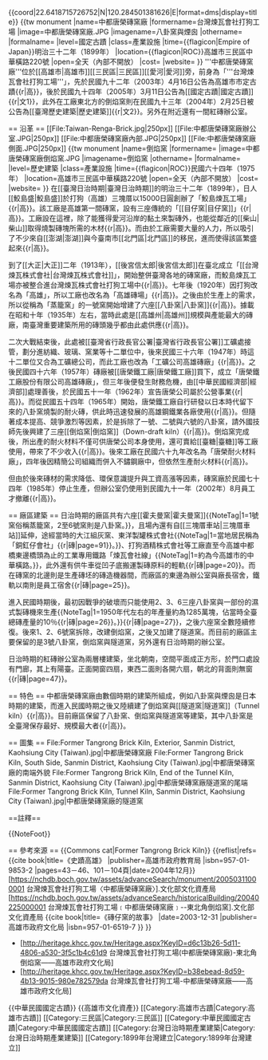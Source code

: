 {{coord|22.6418715726752|N|120.284501381626|E|format=dms|display=title}}
{{tw monument
|name=中都唐榮磚窯廠
|formername=台灣煉瓦會社打狗工場
|image=中都唐榮磚窯廠.JPG
|imagename=八卦窯與煙囪
|othername=
|formalname=
|level=國定古蹟
|class=產業設施
|time={{flagicon|Empire of Japan}}明治三十二年（1899年）
|location={{flagicon|ROC}}高雄市三民區中華橫路220號
|open=全天（內部不開放）
|cost=
|website=
}}
'''中都唐榮磚窯廠'''位於[[高雄市|高雄市]][[三民區|三民區]][[愛河|愛河]]旁，前身為「'''台灣煉瓦會社打狗工場'''」，先於民國九十二年（2003年）4月16日公告為高雄市市定古蹟{{r|高}}，後於民國九十四年（2005年）3月11日公告為[[國定古蹟|國定古蹟]]{{r|文1}}，此外在工廠東北方的倒焰窯則在民國九十三年（2004年）2月25日被公告為[[臺灣歷史建築|歷史建築]]{{r|文2}}。另外在附近還有一間紅磚辦公室。

== 沿革 ==
[[File:Taiwan-Renga-Brick.jpg|250px]]
[[File:中都唐榮磚窯廠辦公室.JPG|250px]]
[[File:中都唐榮磚窯廠內部.JPG|250px]]
[[File:中都唐榮磚窯廠側面.JPG|250px]]
{{tw monument
|name=倒焰窯
|formername=
|image=中都唐榮磚窯廠倒焰窯.JPG
|imagename=倒焰窯
|othername=
|formalname=
|level=歷史建築
|class=產業設施
|time={{flagicon|ROC}}民國六十四年（1975年）
|location=高雄市三民區中華橫路220號
|open=全天（內部不開放）
|cost=
|website=
}}
在[[臺灣日治時期|臺灣日治時期]]的明治三十二年（1899年），日人[[鮫島盛|鮫島盛]]於打狗（高雄）三塊厝以15000日圓創辦了「鮫島煉瓦工場」{{r|高}}。該工廠是高雄第一間磚窯，設有三座傳統的「[[目仔窯|目仔窯]]」{{r|高}}。工廠設在這裡，除了能獲得愛河沿岸的黏土來製磚外，也能從鄰近的[[柴山|柴山]]取得燒製磚塊所需的木材{{r|高}}。而由於工廠需要大量的人力，所以吸引了不少來自[[澎湖|澎湖]]與今臺南市[[北門區|北門區]]的移民，進而使得該區繁盛起來{{r|高}}。

到了[[大正|大正]]二年（1913年），[[後宮信太郎|後宮信太郎]]在臺北成立「[[台灣煉瓦株式會社|台灣煉瓦株式會社]]」，開始整併臺灣各地的磚窯廠，而鮫島煉瓦工場亦被整合進台灣煉瓦株式會社打狗工場中{{r|高}}。七年後（1920年）因打狗改名為「高雄」，所以工廠也改名為「高雄磚場」{{r|高}}。之後由於生產上的需求，所以從稱為「蒸籠窯」的一號窯開始增建了六座[[八卦窯|八卦窯]]{{r|高}}。據載在昭和十年（1935年）左右，當時此處是[[高雄州|高雄州]]規模與產能最大的磚廠，南臺灣重要建築所用的磚頭幾乎都由此處供應{{r|高}}。

二次大戰結束後，此處被[[臺灣省行政長官公署|臺灣省行政長官公署]]工礦處接管，劃分進紡織、玻璃、窯業等十二單位中，後來民國三十六年（1947年）時這十二單位又合為工礦總公司，而此工廠也改為「工礦公司高雄磚廠」{{r|高}}。之後民國四十六年（1957年）磚廠被[[唐榮鐵工廠|唐榮鐵工廠]]買下，成立「唐榮鐵工廠股份有限公司高雄磚廠」，但三年後便發生財務危機，由[[中華民國經濟部|經濟部]]處理善後，於民國五十一年（1962年）宣告唐榮公司屬於公營事業{{r|高}}。而從民國五十四年（1965年）開始，唐榮鐵工廠自行研發以日本時代留下來的八卦窯燒製的耐火磚，供此時迅速發展的高雄鋼鐵業各廠使用{{r|高}}。但隨著成本提高、競爭激烈等因素，於是拆除了一號、二號與六號的八卦窯，請外國技師先後興建了三座[[倒焰窯|倒焰窯]]（Down-draft kiln）{{r|高}}。倒焰窯完成後，所出產的耐火材料不僅可供唐榮公司本身使用，還可賣給[[臺糖|臺糖]]等工廠使用，帶來了不少收入{{r|高}}。後來工廠在民國六十九年改名為「唐榮耐火材料廠」，四年後因精簡公司組織而併入不鏽鋼廠中，但依然生產耐火材料{{r|高}}。

但由於後來磚材的需求降低、環保意識提升與工資高漲等因素，磚窯廠於民國七十四年（1985年）停止生產，但辦公室仍使用到民國九十一年（2002年）8月員工才撤離{{r|高}}。

== 廠區建築 ==
日治時期的廠區共有六座[[霍夫曼窯|霍夫曼窯]]{{NoteTag|1=1號窯俗稱蒸籠窯，2至6號窯則是八卦窯。}}，且場內還有自[[三塊厝車站|三塊厝車站]]延伸，途經當時的大江組灰窯、東洋製罐株式會社{{NoteTag|1=當地居民稱為「銅釭仔會社」{{r|磚|page=91}}。}}、打狗酒精株式會社等工廠直至今高雄中都橋東邊橋頭為止的工業專用鐵路「煉瓦會社線」{{NoteTag|1=約為今高雄市的中華橫路。}}，此外還有供牛車從凹子底搬運製磚原料的輕軌{{r|磚|page=20}}。而在磚窯的北邊則是生產磚坯的磚造機器間，而廠區的東邊為辦公室與廠長宿舍，鐵軌以南則是員工宿舍{{r|磚|page=25}}。

進入民國時期後，最初因戰爭的破壞而只能使用2、3、6三座八卦窯與一部份的濕式製磚機來生產{{NoteTag|1=1950年代左右的年產量約為1285萬塊，佔當時全臺總磚產量的10％{{r|磚|page=26}}。}}{{r|磚|page=27}}，之後六座窯全數陸續修復。後來1、2、6號窯拆除，改建倒焰窯，之後又加建了隧道窯。而目前的廠區主要保留的是3號八卦窯，倒焰窯與隧道窯，另外還有日治時期的辦公室。

日治時期的紅磚辦公室為兩層樓建築，坐北朝南，空間平面成正方形，於門口處設有門廊，其上有陽臺。正面開窗四扇，東西二面則各開六扇，朝北的背面則無窗{{r|磚|page=47}}。

== 特色 ==
中都唐榮磚窯廠由數個時期的建築所組成，例如八卦窯與煙囪是日本時期的建築，而進入民國時期之後又陸續建了倒焰窯與[[隧道窯|隧道窯]]（Tunnel kiln）{{r|高}}。目前廠區保留了八卦窯、倒焰窯與隧道窯等建築，其中八卦窯是全臺灣保存最好、規模最大者{{r|高}}。

== 圖集 ==
<gallery>
File:Former Tangrong Brick Kiln, Exterior, Sanmin District, Kaohsiung City (Taiwan).jpg|中都唐榮磚窯廠 
File:Former Tangrong Brick Kiln, South Side, Sanmin District, Kaohsiung City (Taiwan).jpg|中都唐榮磚窯廠的南端外貌
File:Former Tangrong Brick Kiln, End of the Tunnel Kiln, Sanmin District, Kaohsiung City (Taiwan).jpg|中都唐榮磚窯廠隧道窯的尾端
File:Former Tangrong Brick Kiln, Tunnel Kiln, Sanmin District, Kaohsiung City (Taiwan).jpg|中都唐榮磚窯廠的隧道窯 
</gallery>



==註釋==
<div class="references-small">
{{NoteFoot}}
</div>

== 參考來源 ==
{{Commons cat|Former Tangrong Brick Kiln}}
{{reflist|refs=
<ref name="高">{{cite book|title=《史蹟高雄》 |publisher=高雄市政府教育局 |isbn=957-01-9853-2 |pages=43－46、101－104頁|date=2004年12月}}</ref>
<ref name="文1">[https://nchdb.boch.gov.tw/assets/advanceSearch/monument/20050311000001 台灣煉瓦會社打狗工場〈中都唐榮磚窯廠〉].文化部文化資產局</ref>
<ref name="文2">[https://nchdb.boch.gov.tw/assets/advanceSearch/historicalBuilding/20040225000001 台灣煉瓦會社打狗工場﹝中都唐榮磚窯廠﹞--東北角倒焰窯].文化部文化資產局</ref>
<ref name="磚">{{cite book|title=《磚仔窯的故事》 |date=2003-12-31 |publisher=高雄市政府文化局 |isbn=957-01-6519-7 }}</ref>
}}
* [http://heritage.khcc.gov.tw/Heritage.aspx?KeyID=d6c13b26-5d11-4806-a530-3f5c1b4c61d9 台灣煉瓦會社打狗工場(中都唐榮磚窯廠)-東北角倒焰窯——高雄市政府文化局]
* [http://heritage.khcc.gov.tw/Heritage.aspx?KeyID=b38ebead-8d59-4b13-9015-980e782579da 台灣煉瓦會社打狗工場-中都唐榮磚窯廠——高雄市政府文化局]

{{中華民國國定古蹟}}
{{高雄市文化資產}}
[[Category:高雄市古蹟|Category:高雄市古蹟]]
[[Category:三民區|Category:三民區]]
[[Category:中華民國國定古蹟|Category:中華民國國定古蹟]]
[[Category:台灣日治時期產業建築|Category:台灣日治時期產業建築]]
[[Category:1899年台灣建立|Category:1899年台灣建立]]